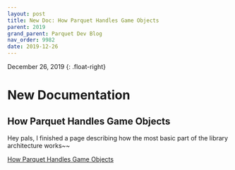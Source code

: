 ```yaml
---
layout: post
title: New Doc: How Parquet Handles Game Objects
parent: 2019
grand_parent: Parquet Dev Blog
nav_order: 9982
date: 2019-12-26
---
```

December 26, 2019
{: .float-right}

# New Documentation

## How Parquet Handles Game Objects

Hey pals, I finished a page describing how the most basic part of the library architecture works~~

[How Parquet Handles Game Objects](https://github.com/mxashlynn/Parquet/blob/main/Documentation/2-How_Parquet_Handles_Game_Objects.md)

